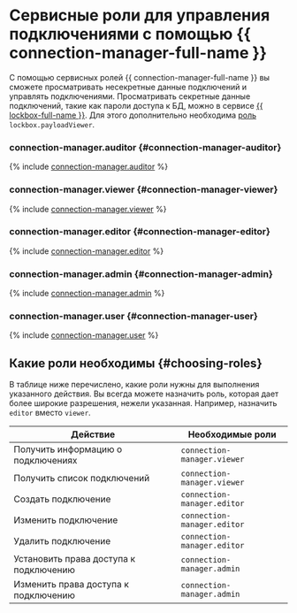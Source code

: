 # Сервисные роли для управления подключениями с помощью {{ connection-manager-full-name }}


С помощью сервисных ролей {{ connection-manager-full-name }} вы сможете просматривать несекретные данные подключений и управлять подключениями. Просматривать секретные данные подключений, такие как пароли доступа к БД, можно в сервисе [{{ lockbox-full-name }}](../../lockbox/index.yaml). Для этого дополнительно необходима [роль](../../lockbox/security/index.md#lockbox-payloadViewer) `lockbox.payloadViewer`.

### connection-manager.auditor {#connection-manager-auditor}

{% include [connection-manager.auditor](../../_roles/connection-manager/auditor.md) %}

### connection-manager.viewer {#connection-manager-viewer}

{% include [connection-manager.viewer](../../_roles/connection-manager/viewer.md) %}


### connection-manager.editor {#connection-manager-editor}

{% include [connection-manager.editor](../../_roles/connection-manager/editor.md) %}

### connection-manager.admin {#connection-manager-admin}

{% include [connection-manager.admin](../../_roles/connection-manager/admin.md) %}

### connection-manager.user {#connection-manager-user}

{% include [connection-manager.user](../../_roles/connection-manager/user.md) %}


## Какие роли необходимы {#choosing-roles}

В таблице ниже перечислено, какие роли нужны для выполнения указанного действия. Вы всегда можете назначить роль, которая дает более широкие разрешения, нежели указанная. Например, назначить `editor` вместо `viewer`.

| Действие                                                      | Необходимые роли                     |
|---------------------------------------------------------------|--------------------------------------|
| Получить информацию о подключениях                            | `connection-manager.viewer`          |
| Получить список подключений                                   | `connection-manager.viewer`          | 
| Создать подключение                                           | `connection-manager.editor`          | 
| Изменить подключение                                          | `connection-manager.editor`          |
| Удалить подключение                                           | `connection-manager.editor`          |
| Установить права доступа к подключению                        | `connection-manager.admin`           |
| Изменить права доступа к подключению                          | `connection-manager.admin`           |
